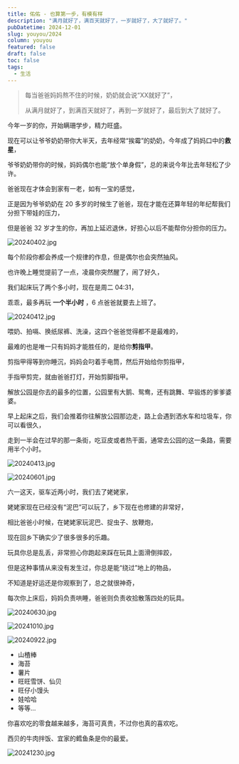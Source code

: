 ```yaml
---
title: 佑佑 - 也算第一步，有模有样
description: "满月就好了，满百天就好了，一岁就好了，大了就好了。"
pubDatetime: 2024-12-01
slug: youyou/2024
column: youyou
featured: false
draft: false
toc: false
tags:
  - 生活
---
```


> 每当爸爸妈妈熬不住的时候，奶奶就会说“XX就好了”，
>
> 从满月就好了，到满百天就好了，再到一岁就好了，最后到大了就好了。

今年一岁的你，开始瞒珊学步，精力旺盛。

现在可以让爷爷奶奶带你大半天，去年经常“挨霉”的奶奶，今年成了妈妈口中的**救星**，

爷爷奶奶带你的时候，妈妈偶尔也能“放个单身假”，总的来说今年比去年轻松了少许。

爸爸现在才体会到家有一老，如有一宝的感觉，

正是因为爷爷奶奶在 20 多岁的时候生了爸爸，现在才能在还算年轻的年纪帮我们分担下带娃的压力，

但是爸爸 32 岁才生的你，再加上延迟退休，好担心以后不能帮你分担你的压力。

<div class="grid sm:grid-cols-3 gap-4">

![20240402.jpg](/images/youyou/20240402.jpg)

<div class="col-span-2">

每个阶段你都会养成一个规律的作息，但是偶尔也会突然抽风。

也许晚上睡觉提前了一点，凌晨你突然醒了，闹了好久，

我们起床玩了两个多小时，现在是周二 04:31，

乖乖，最多再玩 **一个半小时** ，6 点爸爸就要去上班了。

</div>
</div>

<div class="grid sm:grid-cols-3 gap-4">

![20240412.jpg](/images/youyou/20240412.jpg)

<div class="col-span-2">

喂奶、拍嗝、换纸尿裤、洗澡，这四个爸爸觉得都不是最难的，

最难的也是唯一只有妈妈才能胜任的，是给你**剪指甲**。

剪指甲得等到你睡沉，妈妈会叼着手电筒，然后开始给你剪指甲，

手指甲剪完，就由爸爸打灯，开始剪脚指甲。

</div>
</div>

解放公园是你去的最多的位置，公园里有大鹅、鸳鸯，还有跳舞、早锻炼的爹爹婆婆。

早上起床之后，我们会推着你往解放公园那边走，路上会遇到洒水车和垃圾车，你可以看很久，

走到一半会在过早的那一条街，吃豆皮或者热干面，通常去公园的这一条路，需要用半个小时。

![20240413.jpg](/images/youyou/20240413.jpg)

<div class="grid grid-cols-3 gap-4">

![20240601.jpg](/images/youyou/20240601.jpg)

<div class="col-span-2">

六一这天，驱车近两小时，我们去了姥姥家，

姥姥家现在已经没有“泥巴”可以玩了，乡下现在也修建的非常好，

相比爸爸小时候，在姥姥家玩泥巴、捉虫子、放鞭炮，

现在回乡下确实少了很多很多的乐趣。

</div>
</div>

玩具你总是乱丢，非常担心你跑起来踩在玩具上面滑倒摔跤，

但是这种事情从来没有发生过，你总是能“绕过”地上的物品，

不知道是好运还是你观察到了，总之就很神奇，

每次你上床后，妈妈负责哄睡，爸爸则负责收拾散落四处的玩具。

<div class="grid grid-cols-2 gap-4">

![20240630.jpg](/images/youyou/20240630.jpg)

![20241010.jpg](/images/youyou/20241010.jpg)

</div>

<div class="grid grid-cols-3 gap-4">

![20240922.jpg](/images/youyou/20240922.jpg)

<div class="col-span-2">

- 山楂棒
- 海苔
- 薯片
- 旺旺雪饼、仙贝
- 旺仔小馒头
- 娃哈哈
- 等等...

你喜欢吃的零食越来越多，海苔可真贵，不过你也真的喜欢吃。

</div>
</div>

西贝的牛肉拌饭、宜家的鳕鱼条是你的最爱。

![20241230.jpg](/images/youyou/20241230.jpg)
